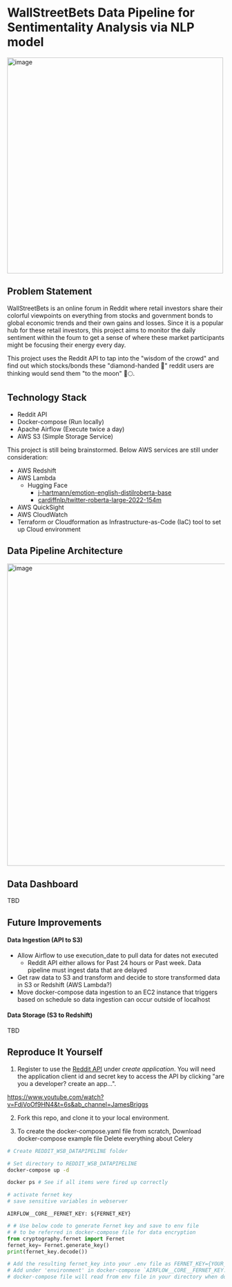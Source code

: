 # WallStreetBets Data Pipeline for Sentimentality Analysis via NLP model

<img width="500" alt="image" src="https://github.com/djeong95/Yelp_review_datapipeline/assets/102641321/0bc4a69b-fd0e-45a2-bd5c-d5b6e9477d8e">

## Problem Statement
WallStreetBets is an online forum in Reddit where retail investors share their colorful viewpoints on everything from stocks and government bonds to global economic trends and their own gains and losses. Since it is a popular hub for these retail investors, this project aims to monitor the daily sentiment within the foum to get a sense of where these market participants might be focusing their energy every day. 

This project uses the Reddit API to tap into the "wisdom of the crowd" and find out which stocks/bonds these "diamond-handed 💎" reddit users are thinking would send them "to the moon" 🚀🌕.

## Technology Stack

- Reddit API
- Docker-compose (Run locally)
- Apache Airflow (Execute twice a day)
- AWS S3 (Simple Storage Service)

This project is still being brainstormed. Below AWS services are still under consideration:
- AWS Redshift
- AWS Lambda 
    - Hugging Face 
        - [j-hartmann/emotion-english-distilroberta-base](https://huggingface.co/j-hartmann/emotion-english-distilroberta-base) 
        - [cardiffnlp/twitter-roberta-large-2022-154m](https://huggingface.co/cardiffnlp/twitter-roberta-large-2022-154m)
- AWS QuickSight
- AWS CloudWatch
- Terraform or Cloudformation as Infrastructure-as-Code (IaC) tool to set up Cloud environment
## Data Pipeline Architecture
<img width="700" alt="image" src="https://github.com/djeong95/Reddit_wsb_datapipeline/assets/102641321/296cd388-70a7-4ce1-921c-beb94fd6a912">


## Data Dashboard
TBD
## Future Improvements

#### Data Ingestion (API to S3)
- Allow Airflow to use execution_date to pull data for dates not executed
    - Reddit API either allows for Past 24 hours or Past week. Data pipeline must ingest data that are delayed
- Get raw data to S3 and transform and decide to store transformed data in S3 or Redshift (AWS Lambda?)
- Move docker-compose data ingestion to an EC2 instance that triggers based on schedule so data ingestion can occur outside of localhost

#### Data Storage (S3 to Redshift)
TBD

## Reproduce It Yourself

1. Register to use the [Reddit API](https://www.reddit.com/prefs/apps) under *create application*. You will need the application client id and secret key to access the API by clicking "are you a developer? create an app...".

https://www.youtube.com/watch?v=FdjVoOf9HN4&t=6s&ab_channel=JamesBriggs

2. Fork this repo, and clone it to your local environment.

3. To create the docker-compose.yaml file from scratch,
Download docker-compose example file
Delete everything about Celery
```bash
# Create REDDIT_WSB_DATAPIPELINE folder

# Set directory to REDDIT_WSB_DATAPIPELINE
docker-compose up -d

docker ps # See if all items were fired up correctly

# activate fernet key
# save sensitive variables in webserver
```

`AIRFLOW__CORE__FERNET_KEY: ${FERNET_KEY}`


```python
# # Use below code to generate Fernet key and save to env file
# # to be referred in docker-compose file for data encryption
from cryptography.fernet import Fernet
fernet_key= Fernet.generate_key()
print(fernet_key.decode())

# Add the resulting fernet_key into your .env file as FERNET_KEY={YOUR_FERNET_KEY_HERE}
# Add under 'environment' in docker-compose `AIRFLOW__CORE__FERNET_KEY: ${FERNET_KEY}`
# docker-compose file will read from env file in your directory when docker-compose -d is executed
```